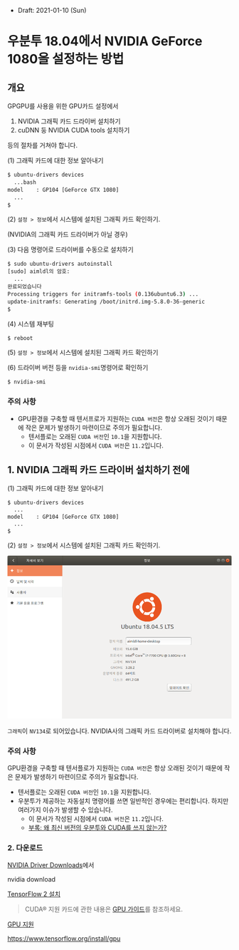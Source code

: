 * Draft: 2021-01-10 (Sun)

# 우분투 18.04에서 NVIDIA GeForce 1080을 설정하는 방법

## 개요

GPGPU를 사용을 위한 GPU카드 설정에서 

1. NVIDIA 그래픽 카드 드라이버 설치하기
3. cuDNN 둥 NVIDIA CUDA tools 설치하기

등의 절차를 거쳐야 합니다.

(1) 그래픽 카드에 대한 정보 알아내기

```bash
$ ubuntu-drivers devices
  ...bash
model    : GP104 [GeForce GTX 1080]
  ...
$
```

(2) `설정 > 정보`에서 시스템에 설치된 그래픽 카드 확인하기. 

(NVIDIA의 그래픽 카드 드라이버가 아닐 경우)

(3) 다음 명령어로  드라이버를 수동으로 설치하기

```bash
$ sudo ubuntu-drivers autoinstall
[sudo] aimldl의 암호: 
  ...
완료되었습니다
Processing triggers for initramfs-tools (0.136ubuntu6.3) ...
update-initramfs: Generating /boot/initrd.img-5.8.0-36-generic
$
```

(4) 시스템 재부팅

```bash
$ reboot
```

(5) `설정 > 정보`에서 시스템에 설치된 그래픽 카드 확인하기

(6) 드라이버 버전 등을 `nvidia-smi`명령어로 확인하기

```bash
$ nvidia-smi
```

### 주의 사항

* GPU환경을 구축할 때 텐서프로가 지원하는 `CUDA 버전`은 항상 오래된 것이기 때문에 작은 문제가 발생하기 마련이므로 주의가 필요합니다.
  * 텐서플로는 오래된 `CUDA 버전`인 `10.1`을 지원합니다.
  * 이 문서가 작성된 시점에서 `CUDA 버전`은 `11.2`입니다. 





## 1. NVIDIA 그래픽 카드 드라이버 설치하기 전에

(1) 그래픽 카드에 대한 정보 알아내기

```
$ ubuntu-drivers devices
  ...
model    : GP104 [GeForce GTX 1080]
  ...																																						
$
```

(2) `설정 > 정보`에서 시스템에 설치된 그래픽 카드 확인하기. 

<img src='images/ubuntu18-04-settings-about-aimldl_desktop-vn134.png'>

`그래픽`이 `NV134`로 되어있습니다. NVIDIA사의 그래픽 카드 드라이버로 설치해야 합니다.

### 주의 사항

GPU환경을 구축할 때 텐서플로가 지원하는 `CUDA 버전`은 항상 오래된 것이기 때문에 작은 문제가 발생하기 마련이므로 주의가 필요합니다.

* 텐서플로는 오래된 `CUDA 버전`인 `10.1`을 지원합니다.
* 우분투가 제공하는 자동설치 명령어를 쓰면 일반적인 경우에는 편리합니다. 하지만 여러가지 이슈가 발생할 수 있습니다.
  * 이 문서가 작성된 시점에서 `CUDA 버전`은 `11.2`입니다. 
  * [부록: 왜 최신 버전의 우분투와 CUDA를 쓰지 않는가?](appendix/why_not_use_the_newest_ubuntu_and_cuda_versions.md)

### 2. 다운로드

[NVIDIA Driver Downloads](https://www.nvidia.com/Download/Find.aspx)에서

nvidia download

[TensorFlow 2 설치](https://www.tensorflow.org/install)

>  CUDA® 지원 카드에 관한 내용은 [GPU 가이드](https://www.tensorflow.org/install/gpu)를 참조하세요.

[GPU 지원](https://www.tensorflow.org/install/gpu)

https://www.tensorflow.org/install/gpu